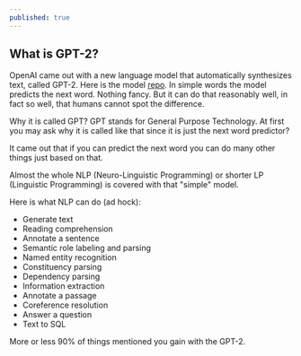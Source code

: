 ```yaml
---
published: true
---
```

## What is GPT-2?

OpenAI came out with a new language model that automatically synthesizes text, called GPT-2.
Here is the model [repo](https://github.com/openai/gpt-2). In simple words the model predicts the next word. Nothing fancy. But it can do that reasonably well, in fact so well, that humans cannot spot the difference.

Why it is called GPT? GPT stands for General Purpose Technology. At first you may ask why it is called like that since it is just the next word predictor?

It came out that if you can predict the next word you can do many other things just based on that.

Almost the whole NLP (Neuro-Linguistic Programming) or shorter LP (Linguistic Programming) is covered with that "simple" model.

Here is what NLP can do (ad hock):

- Generate text
- Reading comprehension
- Annotate a sentence
- Semantic role labeling and parsing
- Named entity recognition
- Constituency parsing
- Dependency parsing
- Information extraction
- Annotate a passage
- Coreference resolution
- Answer a question
- Text to SQL

More or less 90% of things mentioned you gain with the GPT-2. 

